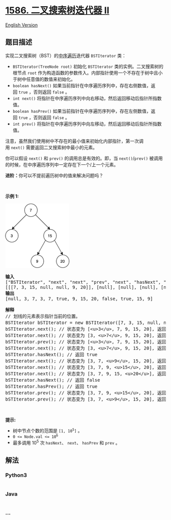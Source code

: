 # [1586. 二叉搜索树迭代器 II](https://leetcode-cn.com/problems/binary-search-tree-iterator-ii)

[English Version](/solution/1500-1599/1586.Binary%20Search%20Tree%20Iterator%20II/README_EN.md)

## 题目描述

<!-- 这里写题目描述 -->

<p>实现二叉搜索树（BST）的<a href="https://baike.baidu.com/item/中序遍历/757281?fr=aladdin">中序遍历</a>迭代器&nbsp;<code>BSTIterator</code>&nbsp;类：</p>

<ul>
	<li><code>BSTIterator(TreeNode root)</code>&nbsp;初始化&nbsp;<code>BSTIterator</code>&nbsp;类的实例。二叉搜索树的根节点&nbsp;<code>root</code>&nbsp;作为构造函数的参数传入。内部指针使用一个不存在于树中且小于树中任意值的数值来初始化。</li>
	<li><code>boolean hasNext()</code>&nbsp;如果当前指针在中序遍历序列中，存在右侧数值，返回&nbsp;<code>true</code> ，否则返回&nbsp;<code>false</code>&nbsp;。</li>
	<li><code>int next()</code>&nbsp;将指针在中序遍历序列中向右移动，然后返回移动后指针所指数值。</li>
	<li><code>boolean hasPrev()</code>&nbsp;如果当前指针在中序遍历序列中，存在左侧数值，返回&nbsp;<code>true</code>&nbsp;，否则返回&nbsp;<code>false</code>&nbsp;。</li>
	<li><code>int prev()</code>&nbsp;将指针在中序遍历序列中向左移动，然后返回移动后指针所指数值。</li>
</ul>

<p>注意，虽然我们使用树中不存在的最小值来初始化内部指针，第一次调用&nbsp;<code>next()</code>&nbsp;需要返回二叉搜索树中最小的元素。</p>

<p>你可以假设&nbsp;<code>next()</code>&nbsp;和&nbsp;<code>prev()</code>&nbsp;的调用总是有效的。即，当&nbsp;<code>next()</code>/<code>prev()</code>&nbsp;被调用的时候，在中序遍历序列中一定存在下一个/上一个元素。</p>

<p><strong>进阶：</strong>你可以不提前遍历树中的值来解决问题吗？</p>

<p>&nbsp;</p>

<p><strong>示例 1:</strong></p>

<p><strong><img alt="" src="/solution/1500-1599/1586.Binary Search Tree Iterator II/images/untitled-diagram-1.png" style="height: 201px; width: 201px;"></strong></p>

<pre><strong>输入</strong>
[&quot;BSTIterator&quot;, &quot;next&quot;, &quot;next&quot;, &quot;prev&quot;, &quot;next&quot;, &quot;hasNext&quot;, &quot;next&quot;, &quot;next&quot;, &quot;next&quot;, &quot;hasNext&quot;, &quot;hasPrev&quot;, &quot;prev&quot;, &quot;prev&quot;]
[[[7, 3, 15, null, null, 9, 20]], [null], [null], [null], [null], [null], [null], [null], [null], [null], [null], [null], [null]]
<strong>输出</strong>
[null, 3, 7, 3, 7, true, 9, 15, 20, false, true, 15, 9]

<strong>解释</strong>
// 划线的元素表示指针当前的位置。
BSTIterator bSTIterator = new BSTIterator([7, 3, 15, null, null, 9, 20]); // 当前状态为 &lt;u&gt; &lt;/u&gt; [3, 7, 9, 15, 20]
bSTIterator.next(); // 状态变为 [&lt;u&gt;3&lt;/u&gt;, 7, 9, 15, 20], 返回 3
bSTIterator.next(); // 状态变为 [3, &lt;u&gt;7&lt;/u&gt;, 9, 15, 20], 返回 7
bSTIterator.prev(); // 状态变为 [&lt;u&gt;3&lt;/u&gt;, 7, 9, 15, 20], 返回 3
bSTIterator.next(); // 状态变为 [3, &lt;u&gt;7&lt;/u&gt;, 9, 15, 20], 返回 7
bSTIterator.hasNext(); // 返回 true
bSTIterator.next(); // 状态变为 [3, 7, &lt;u&gt;9&lt;/u&gt;, 15, 20], 返回 9
bSTIterator.next(); // 状态变为 [3, 7, 9, &lt;u&gt;15&lt;/u&gt;, 20], 返回 15
bSTIterator.next(); // 状态变为 [3, 7, 9, 15, &lt;u&gt;20&lt;/u&gt;], 返回 20
bSTIterator.hasNext(); // 返回 false
bSTIterator.hasPrev(); // 返回 true
bSTIterator.prev(); // 状态变为 [3, 7, 9, &lt;u&gt;15&lt;/u&gt;, 20], 返回 15
bSTIterator.prev(); // 状态变为 [3, 7, &lt;u&gt;9&lt;/u&gt;, 15, 20], 返回 9
</pre>

<p>&nbsp;</p>

<p><strong>提示:</strong></p>

<ul>
	<li>树中节点个数的范围是&nbsp;<code>[1, 10<sup>5</sup>]</code>&nbsp;。</li>
	<li><code>0 &lt;= Node.val &lt;= 10<sup>6</sup></code></li>
	<li>最多调用&nbsp;10<sup>5</sup>&nbsp;次&nbsp;<code>hasNext</code>、&nbsp;<code>next</code>、&nbsp;<code>hasPrev</code>&nbsp;和&nbsp;<code>prev</code>&nbsp;。</li>
</ul>


## 解法

<!-- 这里可写通用的实现逻辑 -->

<!-- tabs:start -->

### **Python3**

<!-- 这里可写当前语言的特殊实现逻辑 -->

```python

```

### **Java**

<!-- 这里可写当前语言的特殊实现逻辑 -->

```java

```

### **...**

```

```

<!-- tabs:end -->
